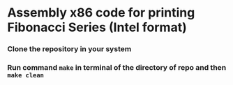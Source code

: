 # Assembly x86 code for printing Fibonacci Series (Intel format)

### Clone the repository in your system 
### Run command `make` in terminal of the directory of repo and then `make clean`